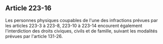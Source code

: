 Article 223-16
----
Les personnes physiques coupables de l'une des infractions prévues par les
articles 223-3 à 223-8, 223-10 à 223-14 encourent également l'interdiction des
droits civiques, civils et de famille, suivant les modalités prévues par
l'article 131-26.
